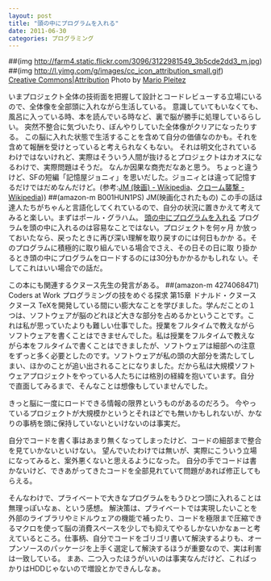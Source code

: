 ```yaml
---
layout: post
title: "頭の中にプログラムを入れる"
date: 2011-06-30
categories: プログラミング
---
```

 ##(img http://farm4.static.flickr.com/3096/3122981549_3b5cde2dd3_m.jpg)
 ##(img http://l.yimg.com/g/images/cc_icon_attribution_small.gif)　　[Creative Commons|Attribution](http://creativecommons.org/licenses/by/2.0/) Photo by [Mario Pleitez](http://www.flickr.com/photos/alfinaldeesteviaje/)

いまプロジェクト全体の技術面を把握して設計とコードレビューする立場にいるので、全体像を全部頭に入れながら生活している。
意識していてもいなくても、風呂に入っている時、本を読んでいる時など、裏で脳が勝手に処理しているらしい。
突然不整合に気づいたり、ぼんやりしていた全体像がクリアになったりする。
この脳に入れた状態で生活することを含めて自分の価値なのかも。それを含めて報酬を受けとっていると考えられなくもない。
それは明文化されているわけではないけれど、実際はそういう人間が抜けるとプロジェクトはカオスになるわけで、実際問題はそうだ。
なんか因果な商売だなあと思う。
ちょっと違うけど、SFの短編「記憶屋ジョニィ」を思いだした。ジョニィとは違って記憶するだけではだめなんだけど。(参考:[JM (映画) - Wikipedia](http://ja.wikipedia.org/wiki/JM_(映画))、[クローム襲撃 - Wikipedia](http://ja.wikipedia.org/wiki/クローム襲撃)))
 ##(amazon-m B001HUN1PS) JM(映画化されたもの)
この手の話は達人たちがちゃんと言語化してくれているので、自分の状況に置きかえて考えて
みると楽しい。まずはポール・グラハム。
 [頭の中にプログラムを入れる](http://www.aoky.net/articles/paul_graham/head.htm)
 プログラムを頭の中に入れるのは容易なことではない。プロジェクトを何ヶ月
 か放っておいたなら、戻ったときに再び深い理解を取り戻すのには何日もかか
 る。そのプログラムに積極的に取り組んでいる場合でさえ、その日その日に取
 り掛かるとき頭の中にプログラムをロードするのには30分もかかるかもしれな
 い。そしてこれはいい場合での話だ。

この本にも関連するクヌース先生の発言がある。
 ##(amazon-m 4274068471) Coders at Work プログラミングの技をめぐる探求
 第15章 ドナルド・クヌース
 クヌース TeXを開発している間にい膨大なことを学びました。学んだことの１
 つは、ソフトウェアが脳のどれほど大きな部分を占めるかということです。こ
 れは私が思っていたよりも難しい仕事でした。授業をフルタイムで教えながら
 ソフトウェアを書くことはできませんでした。私は授業をフルタイムで教えな
 がら本をフルタイムで書くことはできましたが、ソフトウェアは細部への注意
 をずっと多く必要としたのです。ソフトウェアが私の頭の大部分を満たしてし
 まい、ほかのことが追い出されることになりました。だから私は大規模ソフト
 ウェアプロジェクトをやっている人たちには格別の経緯を抱いています。自分
 で直面してみるまで、そんなことは想像もしていませんでした。

きっと脳に一度にロードできる情報の限界というものがあるのだろう。
今やっているプロジェクトが大規模かというとそれほどでも無いかもしれないが、かなりの事柄を頭に保持していないといけないのは事実だ。

自分でコードを書く事はあまり無くなってしまったけど、コードの細部まで整合を見ていかないといけない。
望んでいたわけでは無いが、実際にこういう立場になってみると、案外悪くないと思えるようになった。
自分の手でコードは書かないけど、できあがってきたコードを全部見れていて問題があれば修正してもらえる。

そんなわけで、プライベートで大きなプログラムをもうひとつ頭に入れることは無理っぽいなぁ、という感想。
解決策は、プライベートでは実現したいことを外部のライブラリやミドルウェアの機能で補ったり、コードを極限まで圧縮できるマクロを使って脳の消費スペースを少しでも抑えてやるしかないかなぁーと考えているところ。仕事柄、自分でコードをゴリゴリ書いて解決するよりも、オープンソースのパッケージを上手く選定して解決するほうが重要なので、実は利害は一致している。
まあ、二つ入ったほうがいいのは事実なんだけど、こればっかりはHDDじゃないので増設とかできんしなぁ。
